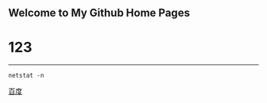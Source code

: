 ## Welcome to My Github Home Pages

# 123
---

```shell
netstat -n
```
<a href="https://www.baidu.com">百度</a>
